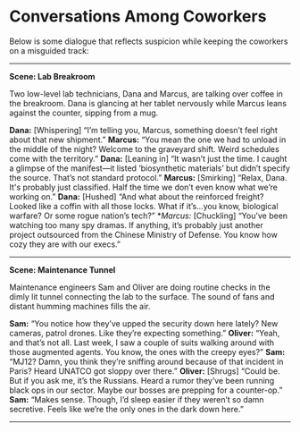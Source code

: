 # Conversations Among Coworkers

Below is some dialogue that reflects suspicion while keeping the coworkers on a misguided track:

---

**Scene: Lab Breakroom**

Two low-level lab technicians, Dana and Marcus, are talking over coffee in the breakroom. Dana is glancing at her tablet nervously while Marcus leans against the counter, sipping from a mug.

**Dana:** [Whispering] “I’m telling you, Marcus, something doesn’t feel right about that new shipment.”
**Marcus:** “You mean the one we had to unload in the middle of the night? Welcome to the graveyard shift. Weird schedules come with the territory.”
**Dana:** [Leaning in] “It wasn’t just the time. I caught a glimpse of the manifest—it listed ‘biosynthetic materials’ but didn’t specify the source. That’s not standard protocol.”
**Marcus:** [Smirking] “Relax, Dana. It's probably just classified. Half the time we don’t even know what we’re working on.”
**Dana:** [Hushed] “And what about the reinforced freight? Looked like a coffin with all those locks. What if it’s…you know, biological warfare? Or some rogue nation’s tech?”
**Marcus:* [Chuckling] “You’ve been watching too many spy dramas. If anything, it’s probably just another project outsourced from the Chinese Ministry of Defense. You know how cozy they are with our execs.”

---

**Scene: Maintenance Tunnel**

Maintenance engineers Sam and Oliver are doing routine checks in the dimly lit tunnel connecting the lab to the surface. The sound of fans and distant humming machines fills the air.

**Sam:** “You notice how they’ve upped the security down here lately? New cameras, patrol drones. Like they’re expecting something.”
**Oliver:** “Yeah, and that’s not all. Last week, I saw a couple of suits walking around with those augmented agents. You know, the ones with the creepy eyes?”
**Sam:** “MJ12? Damn, you think they’re sniffing around because of that incident in Paris? Heard UNATCO got sloppy over there.”
**Oliver:** [Shrugs] “Could be. But if you ask me, it’s the Russians. Heard a rumor they’ve been running black ops in our sector. Maybe our bosses are prepping for a counter-op.”
**Sam:** “Makes sense. Though, I’d sleep easier if they weren’t so damn secretive. Feels like we’re the only ones in the dark down here.”

---
